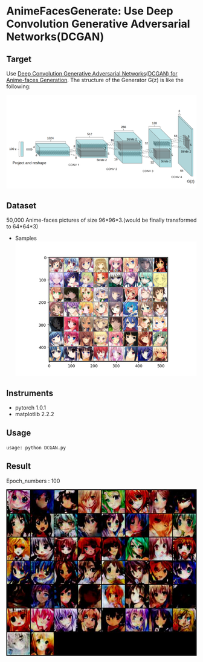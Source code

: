 # AnimeFacesGenerate: Use Deep Convolution Generative Adversarial Networks(DCGAN)

## Target
Use [Deep Convolution Generative Adversarial Networks(DCGAN) for Anime-faces Generation](https://arxiv.org/abs/1511.06434).
The structure of the Generator G(z) is like the following:

![image](imgs/Gz_structure.png)

## Dataset
50,000 Anime-faces pictures of size 96\*96\*3.(would be finally transformed to 64\*64\*3)
* Samples
![image](imgs/DatasetSamples.png)

## Instruments
* pytorch 1.0.1
* matplotlib 2.2.2

## Usage
```
usage: python DCGAN.py
```
## Result
Epoch_numbers : 100

![image](imgs/fake_samples_epoch_099.jpg)